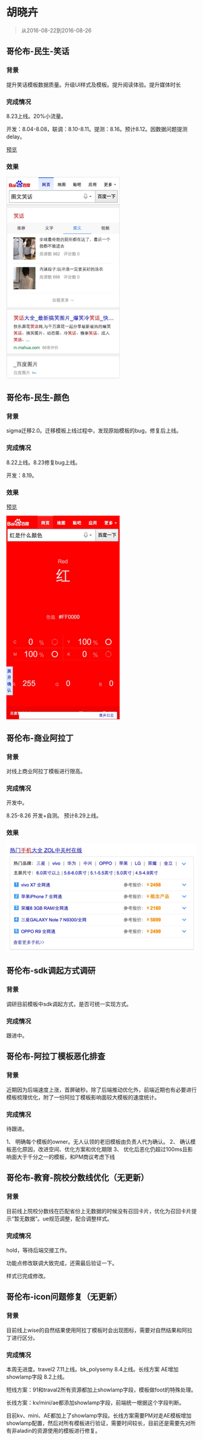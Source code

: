 # 胡晓卉

> 从2016-08-22到2016-08-26

## 哥伦布-民生-笑话

### 背景

提升笑话模板数据质量。升级UI样式及模板。提升阅读体验。提升媒体时长

### 完成情况

8.23上线。20%小流量。

开发：8.04-8.08，联调：8.10-8.11。提测：8.16。预计8.12。因数据问题提测delay。

[预览](https://m.baidu.com/s?word=%E7%AC%91%E8%AF%9D&sid=102155 )

### 效果

<img src="../2016-08-19/img/huxiaohui02/hxh07.png" width="300px">

## 哥伦布-民生-颜色

### 背景

sigma迁移2.0。迁移模板上线过程中，发现原始模板的bug，修复后上线。

### 完成情况

8.22上线。8.23修复bug上线。

开发：8.19。

### 效果

[预览](https://www.baidu.com/s?word=%E7%BA%A2%E6%98%AF%E4%BB%80%E4%B9%88%E9%A2%9C%E8%89%B2)

<img src="../2016-08-19/img/huxiaohui02/hxh08.png" width="300px">

## 哥伦布-商业阿拉丁

### 背景

对线上商业阿拉丁模板进行限高。

### 完成情况

开发中。

8.25-8.26 开发+自测。 预计8.29上线。

### 效果

<img src="../2016-08-26/img/huxiaohui02/hxh09.png" width="600px">

## 哥伦布-sdk调起方式调研

### 背景

调研目前模板中sdk调起方式，是否可统一实现方式。

### 完成情况

跟进中。

## 哥伦布-阿拉丁模板恶化排查

### 背景

近期因为后端速度上涨，首屏破秒。除了后端推动优化外，前端近期也有必要进行模板梳理优化，附了一份阿拉丁模板影响面较大模板的速度统计。

### 完成情况

待跟进。

1、  明确每个模板的owner。无人认领的老旧模板由负责人代为确认。
2、  确认模板恶化原因，改进空间、优化方案和优化期限
3、  优化后恶化仍超过100ms且影响面大于千分之一的模板，和PM商议考虑下线

## 哥伦布-教育-院校分数线优化（无更新）

### 背景

目前线上院校分数线在匹配省份上无数据的时候没有召回卡片，优化为召回卡片提示“暂无数据”。ue规范调整，配合调整样式。

### 完成情况

hold，等待后端交接工作。

功能点修改联调大致完成，还需最后验证一下。

样式已完成修改。

## 哥伦布-icon问题修复（无更新）

### 背景

目前线上wise的自然结果使用阿拉丁模板时会出现图标，需要对自然结果和阿拉丁进行区分。

### 完成情况

本周无进度。travel2 7.11上线。bk_polysemy 8.4上线。长线方案 AE增加showlamp字段 8.2上线。

短线方案：91和traval2所有资源都加上showlamp字段，模板做foot的特殊处理。

长线方案：kv/mini/ae都添加showlamp字段，前端统一根据这个字段判断。

目前kv、mini、AE都加上了showlamp字段。长线方案需要PM对走AE模板增加showlamp配置，然后对所有模板进行验证，需要时间较长，目前还是需要先对所有非aladin的资源使用的模板进行修复。
